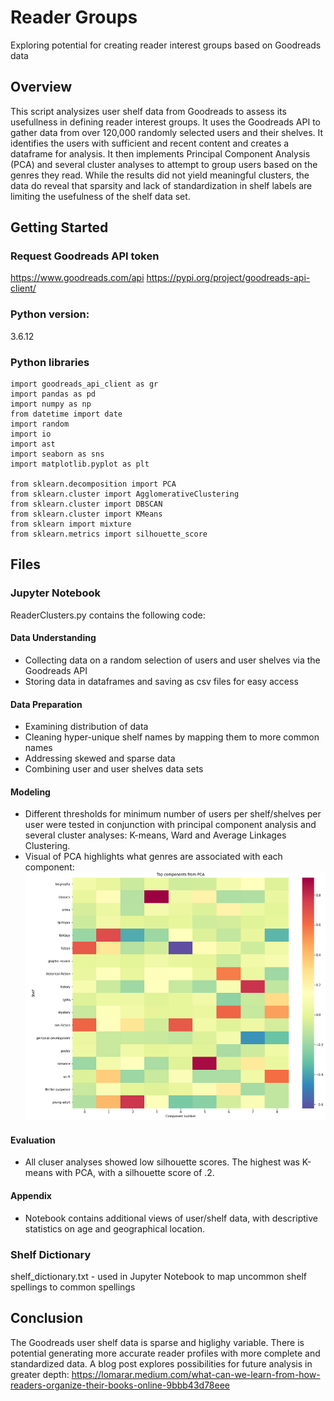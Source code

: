 # Reader Groups
Exploring potential for creating reader interest groups based on Goodreads data

## Overview
This script analysizes user shelf data from Goodreads to assess its usefullness in defining reader interest groups. It uses the Goodreads API to gather data from over 120,000 randomly selected users and their shelves. It identifies the users with sufficient and recent content and creates a dataframe for analysis. It then implements Principal Component Analysis (PCA) and several cluster analyses to attempt to group users based on the genres they read. While the results did not yield meaningful clusters, the data do reveal that sparsity and lack of standardization in shelf labels are limiting the usefulness of the shelf data set. 

## Getting Started

### Request Goodreads API token
https://www.goodreads.com/api
https://pypi.org/project/goodreads-api-client/

### Python version: 
3.6.12

### Python libraries
```
import goodreads_api_client as gr
import pandas as pd
import numpy as np
from datetime import date
import random
import io 
import ast
import seaborn as sns
import matplotlib.pyplot as plt

from sklearn.decomposition import PCA
from sklearn.cluster import AgglomerativeClustering
from sklearn.cluster import DBSCAN
from sklearn.cluster import KMeans
from sklearn import mixture
from sklearn.metrics import silhouette_score
```
## Files

### Jupyter Notebook
ReaderClusters.py contains the following code:

#### Data Understanding
- Collecting data on a random selection of users and user shelves via the Goodreads API
- Storing data in dataframes and saving as csv files for easy access

#### Data Preparation
- Examining distribution of data 
- Cleaning hyper-unique shelf names by mapping them to more common names 
- Addressing skewed and sparse data
- Combining user and user shelves data sets

#### Modeling 
- Different thresholds for minimum number of users per shelf/shelves per user were tested in conjunction with principal component analysis and several cluster analyses: K-means, Ward and Average Linkages Clustering. 
- Visual of PCA highlights what genres are associated with each component:
![Heatmap Image](https://github.com/laurenmarar/reader_groups/blob/main/heatmap.PNG)

#### Evaluation
- All cluser analyses showed low silhouette scores. The highest was K-means with PCA, with a silhouette score of .2.

#### Appendix
- Notebook contains additional views of user/shelf data, with descriptive statistics on age and geographical location.

### Shelf Dictionary
shelf_dictionary.txt - used in Jupyter Notebook to map uncommon shelf spellings to common spellings

## Conclusion
The Goodreads user shelf data is sparse and higlighy variable. There is potential generating more accurate reader profiles with more complete and standardized data. A blog post explores possibilities for future analysis in greater depth: https://lomarar.medium.com/what-can-we-learn-from-how-readers-organize-their-books-online-9bbb43d78eee
